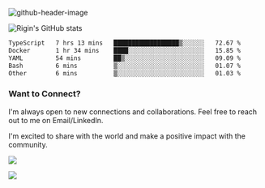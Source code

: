 
![github-header-image](https://github.com/riginoommen/riginoommen/assets/3840244/889cae65-df55-4cda-86cc-bf21bf1f2e96)

![Rigin's GitHub stats](https://github-readme-stats.vercel.app/api?username=riginoommen\&show_icons=true\&show=reviews,discussions_started,discussions_answered,prs_merged,prs_merged_percentage)


<!--START_SECTION:waka-->

```txt
TypeScript   7 hrs 13 mins   ██████████████████▒░░░░░░   72.67 %
Docker       1 hr 34 mins    ████░░░░░░░░░░░░░░░░░░░░░   15.85 %
YAML         54 mins         ██▒░░░░░░░░░░░░░░░░░░░░░░   09.09 %
Bash         6 mins          ▒░░░░░░░░░░░░░░░░░░░░░░░░   01.07 %
Other        6 mins          ▒░░░░░░░░░░░░░░░░░░░░░░░░   01.03 %
```

<!--END_SECTION:waka-->

### Want to Connect?

I'm always open to new connections and collaborations. Feel free to reach out to me on Email/LinkedIn.

I'm excited to share with the world and make a positive impact with the community.

![](https://komarev.com/ghpvc/?username=riginoommen)

![](https://hit.yhype.me/github/profile?user_id=3840244)

